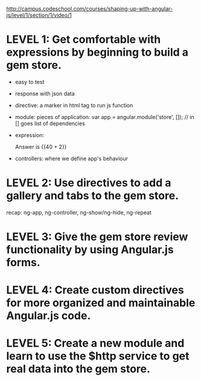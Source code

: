 http://campus.codeschool.com/courses/shaping-up-with-angular-js/level/1/section/1/video/1

LEVEL 1: Get comfortable with expressions by beginning to build a gem store.
===============================================================================================
- easy to test
- response with json data
- directive: a marker in html tag to run js function
- module: pieces of application: var app = angular.module('store', []); // in [] goes list of dependencies
- expression: <p>Answer is {{40 + 2}}</p>

- controllers: where we define app's behaviour

LEVEL 2: Use directives to add a gallery and tabs to the gem store.
===============================================================================================
recap:
    ng-app, ng-controller, ng-show/ng-hide, ng-repeat


LEVEL 3: Give the gem store review functionality by using Angular.js forms.
===============================================================================================

LEVEL 4: Create custom directives for more organized and maintainable Angular.js code.
===============================================================================================

LEVEL 5: Create a new module and learn to use the $http service to get real data into the gem store.
===============================================================================================
